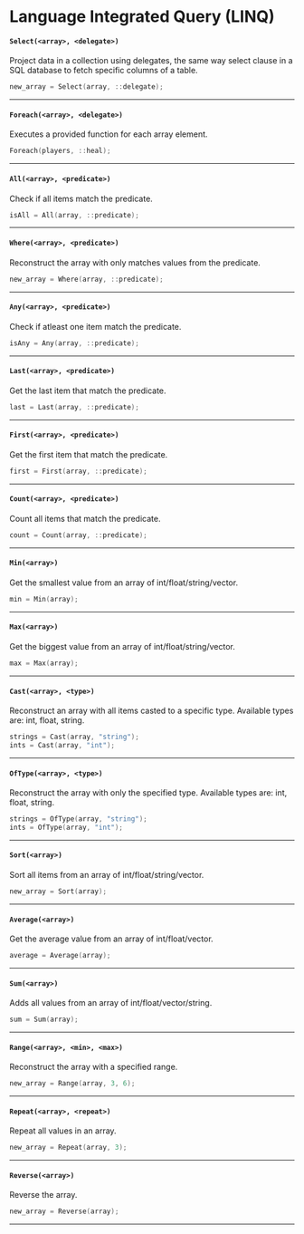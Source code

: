 # Language Integrated Query (LINQ)

#### ``Select(<array>, <delegate>)``
Project data in a collection using delegates, the same way select clause in a SQL database to fetch specific columns of a table.

```c
new_array = Select(array, ::delegate);
```
<hr>

#### ``Foreach(<array>, <delegate>)``
Executes a provided function for each array element.

```c
Foreach(players, ::heal);
```
<hr>

#### ``All(<array>, <predicate>)``
Check if all items match the predicate.

```c
isAll = All(array, ::predicate);
```
<hr>

#### ``Where(<array>, <predicate>)``
Reconstruct the array with only matches values from the predicate.

```c
new_array = Where(array, ::predicate);
```
<hr>

#### ``Any(<array>, <predicate>)``
Check if atleast one item match the predicate.

```c
isAny = Any(array, ::predicate);
```
<hr>

#### ``Last(<array>, <predicate>)``
Get the last item that match the predicate.

```c
last = Last(array, ::predicate);
```
<hr>

#### ``First(<array>, <predicate>)``
Get the first item that match the predicate.

```c
first = First(array, ::predicate);
```
<hr>

#### ``Count(<array>, <predicate>)``
Count all items that match the predicate.

```c
count = Count(array, ::predicate);
```
<hr>

#### ``Min(<array>)``
Get the smallest value from an array of int/float/string/vector.

```c
min = Min(array);
```
<hr>

#### ``Max(<array>)``
Get the biggest value from an array of int/float/string/vector.

```c
max = Max(array);
```
<hr>

#### ``Cast(<array>, <type>)``
Reconstruct an array with all items casted to a specific type.
Available types are: int, float, string.

```c
strings = Cast(array, "string");
ints = Cast(array, "int");
```
<hr>

#### ``OfType(<array>, <type>)``
Reconstruct the array with only the specified type.
Available types are: int, float, string.

```c
strings = OfType(array, "string");
ints = OfType(array, "int");
```
<hr>

#### ``Sort(<array>)``
Sort all items from an array of int/float/string/vector.

```c
new_array = Sort(array);
```
<hr>

#### ``Average(<array>)``
Get the average value from an array of int/float/vector.

```c
average = Average(array);
```
<hr>

#### ``Sum(<array>)``
Adds all values from an array of int/float/vector/string.

```c
sum = Sum(array);
```
<hr>

#### ``Range(<array>, <min>, <max>)``
Reconstruct the array with a specified range.

```c
new_array = Range(array, 3, 6);
```
<hr>

#### ``Repeat(<array>, <repeat>)``
Repeat all values in an array.

```c
new_array = Repeat(array, 3);
```
<hr>

#### ``Reverse(<array>)``
Reverse the array.

```c
new_array = Reverse(array);
```
<hr>
